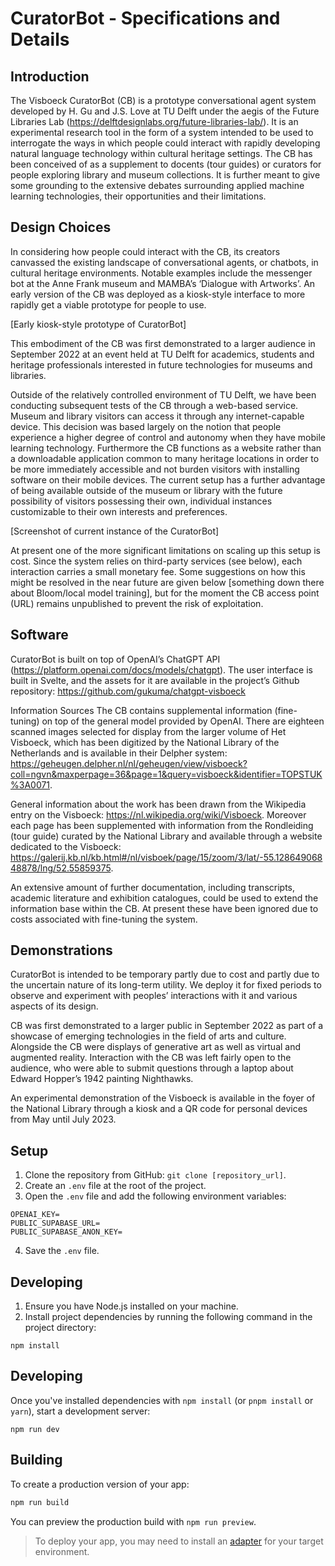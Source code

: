 # CuratorBot - Specifications and Details

## Introduction
The Visboeck CuratorBot (CB) is a prototype conversational agent system developed by H. Gu and J.S. Love at TU Delft under the aegis of the Future Libraries Lab (https://delftdesignlabs.org/future-libraries-lab/). It is an experimental research tool in the form of a system intended to be used to interrogate the ways in which people could interact with rapidly developing natural language technology within cultural heritage settings. The CB has been conceived of as a supplement to docents (tour guides) or curators for people exploring library and museum collections. It is further meant to give some grounding to the extensive debates surrounding applied machine learning technologies, their opportunities and their limitations. 

## Design Choices
In considering how people could interact with the CB, its creators canvassed the existing landscape of conversational agents, or chatbots, in cultural heritage environments. Notable examples include the messenger bot at the Anne Frank museum and MAMBA’s ‘Dialogue with Artworks’. An early version of the CB was deployed as a kiosk-style interface to more rapidly get a viable prototype for people to use.


[Early kiosk-style prototype of CuratorBot]

This embodiment of the CB was first demonstrated to a larger audience in September 2022 at an event held at TU Delft for academics, students and heritage professionals interested in future technologies for museums and libraries. 

Outside of the relatively controlled environment of TU Delft, we have been conducting subsequent tests of the CB through a web-based service. Museum and library visitors can access it through any internet-capable device. This decision was based largely on the notion that people experience a higher degree of control and autonomy when they have mobile learning technology. Furthermore the CB functions as a website rather than a downloadable application common to many heritage locations in order to be more immediately accessible and not burden visitors with installing software on their mobile devices. The current setup has a further advantage of being available outside of the museum or library with the future possibility of visitors possessing their own, individual instances customizable to their own interests and preferences.

[Screenshot of current instance of the CuratorBot]

At present one of the more significant limitations on scaling up this setup is cost. Since the system relies on third-party services (see below), each interaction carries a small monetary fee. Some suggestions on how this might be resolved in the near future are given below [something down there about Bloom/local model training], but for the moment the CB access point (URL) remains unpublished to prevent the risk of exploitation.

## Software
CuratorBot is built on top of OpenAI’s ChatGPT API (https://platform.openai.com/docs/models/chatgpt). The user interface is built in Svelte, and the assets for it are available in the project’s Github repository: https://github.com/gukuma/chatgpt-visboeck 

Information Sources
The CB contains supplemental information (fine-tuning) on top of the general model provided by OpenAI. There are eighteen scanned images selected for display from the larger volume of Het Visboeck, which has been digitized by the National Library of the Netherlands and is available in their Delpher system: https://geheugen.delpher.nl/nl/geheugen/view/visboeck?coll=ngvn&maxperpage=36&page=1&query=visboeck&identifier=TOPSTUK%3A0071. 

General information about the work has been drawn from the Wikipedia entry on the Visboeck: https://nl.wikipedia.org/wiki/Visboeck. Moreover each page has been supplemented with information from the Rondleiding (tour guide) curated by the National Library and available through a website dedicated to the Visboeck: https://galerij.kb.nl/kb.html#/nl/visboek/page/15/zoom/3/lat/-55.12864906848878/lng/52.55859375.  

An extensive amount of further documentation, including transcripts, academic literature and exhibition catalogues, could be used to extend the information base within the CB. At present these have been ignored due to costs associated with fine-tuning the system. 

## Demonstrations
CuratorBot is intended to be temporary partly due to cost and partly due to the uncertain nature of its long-term utility. We deploy it for fixed periods to observe and experiment with peoples’ interactions with it and various aspects of its design.

CB was first demonstrated to a larger public in September 2022 as part of a showcase of emerging technologies in the field of arts and culture. Alongside the CB were displays of generative art as well as virtual and augmented reality. Interaction with the CB was left fairly open to the audience, who were able to submit questions through a laptop about Edward Hopper’s 1942 painting Nighthawks.

An experimental demonstration of the Visboeck is available in the foyer of the National Library through a kiosk and a QR code for personal devices from May until July 2023.


## Setup

1. Clone the repository from GitHub: `git clone [repository_url]`.
2. Create an `.env` file at the root of the project.
3. Open the `.env` file and add the following environment variables:

```
OPENAI_KEY=
PUBLIC_SUPABASE_URL=
PUBLIC_SUPABASE_ANON_KEY=
```

4. Save the `.env` file.

## Developing

1. Ensure you have Node.js installed on your machine.
2. Install project dependencies by running the following command in the project directory:

```
npm install
```

## Developing

Once you've installed dependencies with `npm install` (or `pnpm install` or `yarn`), start a development server:

```
npm run dev
```

## Building

To create a production version of your app:

```bash
npm run build
```

You can preview the production build with `npm run preview`.

> To deploy your app, you may need to install an [adapter](https://kit.svelte.dev/docs/adapters) for your target environment.
